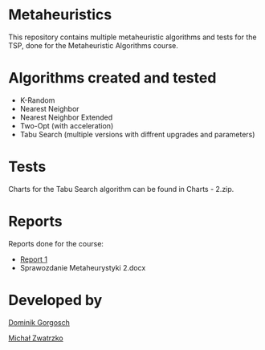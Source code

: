 # Metaheuristics
This repository contains multiple metaheuristic algorithms and tests for the TSP, done for the Metaheuristic Algorithms course.
# Algorithms created and tested
- K-Random
- Nearest Neighbor
- Nearest Neighbor Extended
- Two-Opt (with acceleration)
- Tabu Search (multiple versions with diffrent upgrades and parameters)
# Tests
Charts for the Tabu Search algorithm can be found in Charts - 2.zip.
# Reports
Reports done for the course:
- [Report 1](https://github.com/Gemi0/metaheurystyka/blob/master/Sprawozdanie%20Metaheurystyki%201.pdf)
- Sprawozdanie Metaheurystyki 2.docx
# Developed by
[Dominik Gorgosch](https://github.com/Gemi0)

[Michał Zwatrzko](https://github.com/MizozPL)
